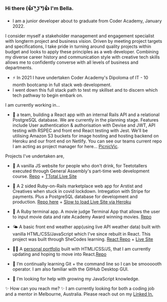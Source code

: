 ### Hi there (👍 ͡❛ ͜ʖ ͡❛)👍 I'm Bella.

- I am a junior developer about to graduate from Coder Academy, January 2022.

I consider myself a stakeholder management and engagement specialist with longterm project and business vision.
Driven by meeting project targets and specifications, I take pride in turning around quality projects within budget and looks to apply these principles as a web developer.
Combining my diverse career history and communication style with creative tech skills allows me to confidently converse with all levels of business and departments.

- ⚡ In 2021 I have undertaken Coder Academy's Dipoloma of IT - 10 month bootcamp in full stack web development.
- I went down this full stack path to test my skillset and to discern which tech pathway to begin embark on.

I am currently working in...
- 🌱 a team, building a React app with an internal Rails API and a relational PostgreSQL database. We are currently in the planning stage. Features include User authentication & authorisation with Devise and JWT, API testing with RSPEC and front end React testing with Jest. We'll be utilising Amazon S3 buckets for image hosting and hosting backend on Heroku and our front end on Netlify. You can see our teams current repo I am acting as project manager for here... [PicnicVic](https://github.com/PicnicVic/Main_T3A2-A).

Projects I've undertaken are,

- 🍺 A vanilla JS website for people who don't drink, for Teetotallers executed through General Assembly's part-time web development course. [Repo](https://github.com/leberSmeaton/TTotal) + [TTotal Live Site](https://vigilant-tereshkova-e7ec07.netlify.app)
- 🛒 A 2 sided Ruby-on-Rails marketplace web app for Arstist and Creatives when stuck in covid lockdown. Intregation with Stripe for payments. Plus a PostgreSQL database for development and production. [Repo here](https://github.com/leberSmeaton/lcm) + [Slow to load Live Site via Heroku](https://bellas-lcm.herokuapp.com)
- 🍿 A Ruby terminal app. A movie judge Terminal App that allows the user to input movie data and rate Academy Award winning movies. [Repo](https://github.com/leberSmeaton/oscars-terminal-app)
- 🌤 A basic front end weather app(using live API weather data) built with vanilla HTML/CSS/JavaScript which I've since rebuilt in React. This project was built through SheCodes learning. [React Repo](https://github.com/leberSmeaton/weather-react) + [Live Site](https://elated-easley-a2038c.netlify.app)
- 👯‍♀️ A [personal portfolio](https://bella-leber-smeaton-portfolio.netlify.app) built with HTML/CSS/JS, that I am currently updating and hoping to move into React.[Repo](https://github.com/leberSmeaton/portfolioT1A2)

- 🌱 I’m continually learning Git + the command line so I can be smoooooth operator. I am also familiar with the GitHub Desktop GUI. 

- 🤔 I’m looking for help with growing my JavaScript knowledge.


✨ How can you reach me? ✨ 
I am currently looking for both a coding job and a mentor in Melbourne, Australia. 
Please reach out on my [Linked In.](https://www.linkedin.com/in/bella-leber-smeaton/)



